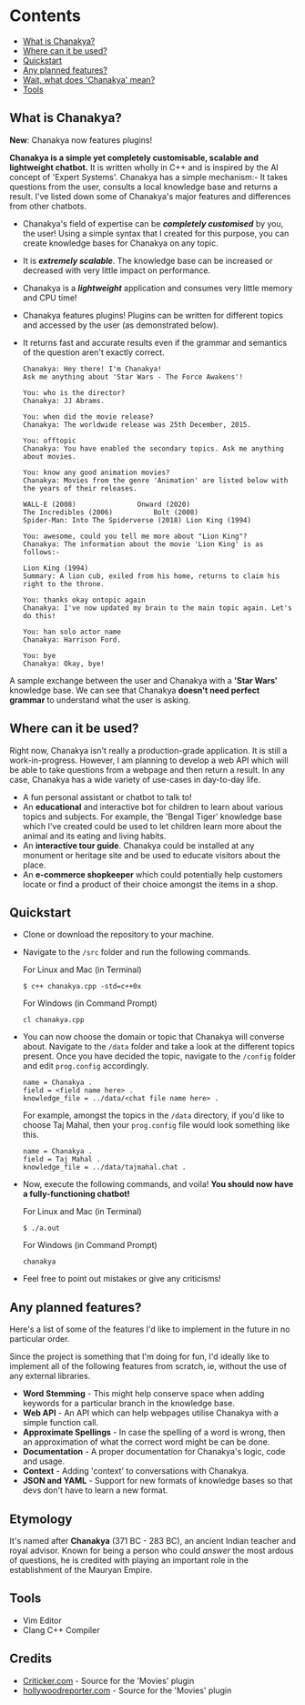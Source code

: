 # Contents
* [What is Chanakya?](#what-is-chanakya)
* [Where can it be used?](#where-can-it-be-used)
* [Quickstart](#quickstart)
* [Any planned features?](#planned-features)
* [Wait, what does 'Chanakya' mean?](#etymology)
* [Tools](#tools)

## What is Chanakya?
**New**: Chanakya now features plugins!

**Chanakya is a simple yet completely customisable, scalable and lightweight chatbot.** It is written wholly in C++ and is inspired by the AI concept of 'Expert Systems'. Chanakya has a simple mechanism:- It takes questions from the user, consults a local knowledge base and returns a result. I've listed down some of Chanakya's major features and differences from other chatbots.

* Chanakya's field of expertise can be ***completely customised*** by you, the user! Using a simple syntax that I created for this purpose, you can create knowledge bases for Chanakya on any topic. 
* It is ***extremely scalable***. The knowledge base can be increased or decreased with very little impact on performance.
* Chanakya is a ***lightweight*** application and consumes very little memory and CPU time!
* Chanakya features plugins! Plugins can be written for different topics and accessed by the user (as demonstrated below).
* It returns fast and accurate results even if the grammar and semantics of the question aren't exactly correct.

    ```
    Chanakya: Hey there! I'm Chanakya!
    Ask me anything about 'Star Wars - The Force Awakens'!
  
    You: who is the director?
    Chanakya: JJ Abrams.
  
    You: when did the movie release?
    Chanakya: The worldwide release was 25th December, 2015.

    You: offtopic
    Chanakya: You have enabled the secondary topics. Ask me anything about movies.

    You: know any good animation movies?
    Chanakya: Movies from the genre 'Animation' are listed below with the years of their releases.

    WALL-E (2008)				Onward (2020)
    The Incredibles (2006)			Bolt (2008)
    Spider-Man: Into The Spiderverse (2018)	Lion King (1994)

    You: awesome, could you tell me more about "Lion King"?
    Chanakya: The information about the movie 'Lion King' is as follows:-

    Lion King (1994)
    Summary: A lion cub, exiled from his home, returns to claim his right to the throne.

    You: thanks okay ontopic again
    Chanakya: I've now updated my brain to the main topic again. Let's do this! 
  
    You: han solo actor name
    Chanakya: Harrison Ford.
  
    You: bye
    Chanakya: Okay, bye!
    ```
A sample exchange between the user and Chanakya with a **'Star Wars'** knowledge base. We can see that Chanakya **doesn't need perfect grammar** to understand what the user is asking.

## Where can it be used?
Right now, Chanakya isn't really a production-grade application. It is still a work-in-progress. However, I am planning to develop a web API which will be able to take questions from a webpage and then return a result. In any case, Chanakya has a wide variety of use-cases in day-to-day life.

* A fun personal assistant or chatbot to talk to!
* An **educational** and interactive bot for children to learn about various topics and subjects. For example, the 'Bengal Tiger' knowledge base which I've created could be used to let children learn more about the animal and its eating and living habits.
* An **interactive tour guide**. Chanakya could be installed at any monument or heritage site and be used to educate visitors about the place.
* An **e-commerce shopkeeper** which could potentially help customers locate or find a product of their choice amongst the items in a shop.

## Quickstart
* Clone or download the repository to your machine.
* Navigate to the ```/src``` folder and run the following commands.
  
  For Linux and Mac (in Terminal)
  ```
  $ c++ chanakya.cpp -std=c++0x
  ```
  For Windows (in Command Prompt)
  ```
  cl chanakya.cpp
  ```
* You can now choose the domain or topic that Chanakya will converse about. Navigate to the ```/data``` folder and take a look at the different topics present. Once you have decided the topic, navigate to the ```/config``` folder and edit ```prog.config``` accordingly.

  ```
  name = Chanakya .
  field = <field name here> .
  knowledge_file = ../data/<chat file name here> .
  ```
  
  For example, amongst the topics in the ```/data``` directory, if you'd like to choose Taj Mahal, then your ```prog.config``` file would look something like this.

  ```
  name = Chanakya .
  field = Taj Mahal .
  knowledge_file = ../data/tajmahal.chat .
  ```
  
* Now, execute the following commands, and voila! **You should now have a fully-functioning chatbot!**
  
  For Linux and Mac (in Terminal)
  ```
  $ ./a.out
  ```
  For Windows (in Command Prompt)
  ```
  chanakya
  ```
* Feel free to point out mistakes or give any criticisms!

## Any planned features?
Here's a list of some of the features I'd like to implement in the future in no particular order.

Since the project is something that I'm doing for fun, I'd ideally like to implement all of the following features from scratch, ie, without the use of any external libraries.

* **Word Stemming** - This might help conserve space when adding keywords for a particular branch in the knowledge base.
* **Web API** - An API which can help webpages utilise Chanakya with a simple function call.
* **Approximate Spellings** - In case the spelling of a word is wrong, then an approximation of what the correct word might be can be done.
* **Documentation** - A proper documentation for Chanakya's logic, code and usage.
* **Context** - Adding 'context' to conversations with Chanakya.
* **JSON and YAML** - Support for new formats of knowledge bases so that devs don't have to learn a new format.

## Etymology
It's named after **Chanakya** (371 BC - 283 BC), an ancient Indian teacher and royal advisor. Known for being a person who could *answer* the most ardous of questions, he is credited with playing an important role in the establishment of the Mauryan Empire. 

## Tools
* Vim Editor
* Clang C++ Compiler

## Credits
* [Criticker.com](https://www.criticker.com) - Source for the 'Movies' plugin
* [hollywoodreporter.com](https://www.hollywoodreporter.com) - Source for the 'Movies' plugin
